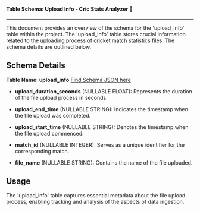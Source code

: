 # <h4 align="left"> Table Schema: Upload Info - Cric Stats Analyzer 🏏 </h4>

<hr>

This document provides an overview of the schema for the 'upload_info' table within the project. The 'upload_info' table stores crucial information related to the uploading process of cricket match statistics files. The schema details are outlined below.

## Schema Details

**Table Name: upload_info** [Find Schema JSON here](upload_info_table_schema.json)

- **upload_duration_seconds** (NULLABLE FLOAT): Represents the duration of the file upload process in seconds.

- **upload_end_time** (NULLABLE STRING): Indicates the timestamp when the file upload was completed.

- **upload_start_time** (NULLABLE STRING): Denotes the timestamp when the file upload commenced.

- **match_id** (NULLABLE INTEGER): Serves as a unique identifier for the corresponding match.

- **file_name** (NULLABLE STRING): Contains the name of the file uploaded.

## Usage

The 'upload_info' table captures essential metadata about the file upload process, enabling tracking and analysis of the aspects of data ingestion.
